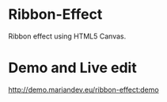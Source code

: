 Ribbon-Effect
=============

Ribbon effect using HTML5 Canvas.

Demo and Live edit
==================

http://demo.mariandev.eu/ribbon-effect:demo
